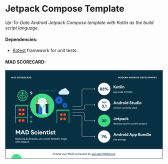 Jetpack Compose Template
=========

*Up-To-Date Android Jetpack Compose template with Kotlin as the build script language.*

#### Dependencies:

* [Kotest](https://kotest.io/) framework for unit tests.

#### MAD SCORECARD:

![summary](docs/mad_scorecard/summary.png)

